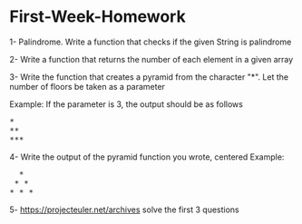 # First-Week-Homework

1- Palindrome. Write a function that checks if the given String is palindrome

2- Write a function that returns the number of each element in a given array

3- Write the function that creates a pyramid from the character "*". Let the number of floors be taken as a parameter

Example: If the parameter is 3, the output should be as follows
<pre>
*
**
***
</pre>

4- Write the output of the pyramid function you wrote, centered
Example:
<pre>
  *
 * *
* * *
</pre>

5- https://projecteuler.net/archives solve the first 3 questions